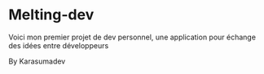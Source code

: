 # Melting-dev

Voici mon premier projet de dev personnel, une application pour échange des idées entre développeurs 

By Karasumadev
